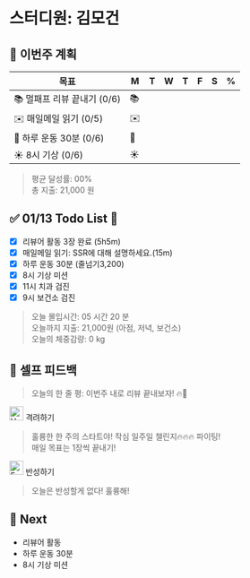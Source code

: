 # 스터디원: 김모건

## 🚀 이번주 계획

| 목표                        | M   | T   | W   | T   | F   | S   | %   |
| --------------------------- | --- | --- | --- | --- | --- | --- | --- |
| 📚 멀패프 리뷰 끝내기 (0/6) | 📚  |     |     |     |     |     |     |
| ✉️ 매일메일 읽기 (0/5)      | ✉️  |     |     |     |     |     |     |
| 💪 하루 운동 30분 (0/6)     | 💪  |     |     |     |     |     |     |
| ☀️ 8시 기상 (0/6)           | ☀️  |     |     |     |     |     |     |

> 평균 달성률: 00% <br>
> 총 지출: 21,000 원 <br>

## ✅ 01/13 Todo List 🌅

- [x] 리뷰어 활동 3장 완료 (5h5m)
- [x] 매일메일 읽기: SSR에 대해 설명하세요.(15m)
- [x] 하루 운동 30분 (줄넘기3,200)
- [x] 8시 기상 미션
- [x] 11시 치과 검진
- [x] 9시 보건소 검진

> 오늘 몰입시간: 05 시간 20 분<br>
> 오늘까지 지출: 21,000원 (아점, 저녁, 보건소)<br>
> 오늘의 체중감량: 0 kg

## 🎉 셀프 피드백

> 오늘의 한 줄 평: 이번주 내로 리뷰 끝내보자! 🔥🚀

<img src="https://raw.githubusercontent.com/Tarikul-Islam-Anik/Animated-Fluent-Emojis/master/Emojis/Smilies/Hugging%20Face.png" alt="Hugging Face" width="25" height="25"> 격려하기</img>

> 훌륭한 한 주의 스타트야! 작심 일주일 챌린지🔥🔥🔥 파이팅! <br>
> 매일 목표는 1장씩 끝내기!

<img src="https://raw.githubusercontent.com/Tarikul-Islam-Anik/Animated-Fluent-Emojis/master/Emojis/Smilies/Face%20with%20Monocle.png" alt="Face with Monocle" width="25" height="25"> 반성하기</img>

> 오늘은 반성할게 없다! 훌륭해! <br>

## 🌱 Next

- 리뷰어 활동
- 하루 운동 30분
- 8시 기상 미션
